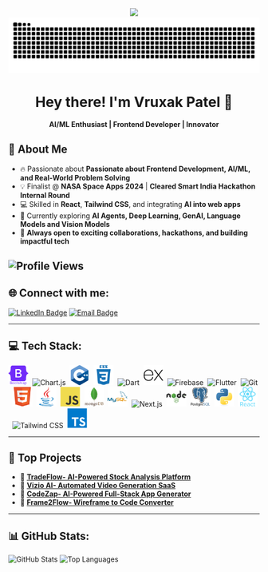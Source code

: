 <div align="center">
  <img src="https://media2.giphy.com/media/v1.Y2lkPTc5MGI3NjExcHc4NTg4aDM5azFiczBybXN3cjN6OGU2dTIxZ2J2djAzMDh2a2FudiZlcD12MV9pbnRlcm5hbF9naWZfYnlfaWQmY3Q9cw/5eLDrEaRGHegx2FeF2/giphy.gif" width="150"/>
  <img alt="github contribution snake animation" src="https://github.com/SerKirtan/Snake-Animation/blob/main/snake.svg">
  
  # Hey there! I'm Vruxak Patel 👋
  **AI/ML Enthusiast | Frontend Developer | Innovator**
</div>

  ## 🚀 About Me
- 🔥 Passionate about **Passionate about Frontend Development, AI/ML, and Real-World Problem Solving**
- 💡 Finalist @ **NASA Space Apps 2024** | **Cleared Smart India Hackathon Internal Round**
- 💻  Skilled in **React**, **Tailwind CSS**, and integrating **AI into web apps**
- 🌱 Currently exploring **AI Agents, Deep Learning, GenAI, Language Models and Vision Models**
- 💬 **Always open to exciting collaborations, hackathons, and building impactful tech**

![Profile Views](https://komarev.com/ghpvc/?username=Vruxak21&color=blue)
---

## 🌐 Connect with me:
<p align="left">
  <a href="https://www.linkedin.com/in/vruxak-patel"><img src="https://img.shields.io/badge/LinkedIn-blue?style=for-the-badge&logo=linkedin&logoColor=white" alt="LinkedIn Badge"/></a>
  <a href="mailto:patelvruxak21@gmail.com"><img src="https://img.shields.io/badge/Email-red?style=for-the-badge&logo=gmail&logoColor=white" alt="Email Badge"/></a>
</p>

---

## 💻 Tech Stack:
<p align="center"><div>
  <img src="https://github.com/devicons/devicon/blob/master/icons/bootstrap/bootstrap-plain-wordmark.svg" title="Bootstrap" alt="Bootstrap" width="40" height="40"/>&nbsp;
  <img src="https://www.chartjs.org/media/logo-title.svg" title="Chart.js" alt="Chart.js" width="40" height="40"/>&nbsp;
  <img src="https://github.com/devicons/devicon/blob/master/icons/cplusplus/cplusplus-original.svg" title="C++" alt="C++" width="40" height="40"/>&nbsp;
  <img src="https://github.com/devicons/devicon/blob/master/icons/css3/css3-plain-wordmark.svg" title="CSS3" alt="CSS" width="40" height="40"/>&nbsp;
  <img src="https://www.vectorlogo.zone/logos/dartlang/dartlang-icon.svg" title="Dart" alt="Dart" width="40" height="40"/>&nbsp;
  <img src="https://github.com/devicons/devicon/blob/master/icons/express/express-original.svg" title="Express.js" alt="Express.js" width="40" height="40"/>&nbsp;
  <img src="https://www.vectorlogo.zone/logos/firebase/firebase-icon.svg" title="Firebase" alt="Firebase" width="40" height="40"/>&nbsp;
  <img src="https://www.vectorlogo.zone/logos/flutterio/flutterio-icon.svg" title="Flutter" alt="Flutter" width="40" height="40"/>&nbsp;
  <img src="https://www.vectorlogo.zone/logos/git-scm/git-scm-icon.svg" title="Git" alt="Git" width="40" height="40"/>&nbsp;
  <img src="https://github.com/devicons/devicon/blob/master/icons/html5/html5-original.svg" title="HTML5" alt="HTML" width="40" height="40"/>&nbsp;
  <img src="https://github.com/devicons/devicon/blob/master/icons/java/java-original.svg" title="Java" alt="Java" width="40" height="40"/>&nbsp;
  <img src="https://github.com/devicons/devicon/blob/master/icons/javascript/javascript-original.svg" title="JavaScript" alt="JavaScript" width="40" height="40"/>&nbsp;
  <img src="https://github.com/devicons/devicon/blob/master/icons/mongodb/mongodb-original-wordmark.svg" title="MongoDB" alt="MongoDB" width="40" height="40"/>&nbsp;
  <img src="https://github.com/devicons/devicon/blob/master/icons/mysql/mysql-original-wordmark.svg" title="MySQL" alt="MySQL" width="40" height="40"/>&nbsp;
  <img src="https://cdn.worldvectorlogo.com/logos/nextjs-2.svg" title="Next.js" alt="Next.js" width="40" height="40"/>&nbsp;
  <img src="https://github.com/devicons/devicon/blob/master/icons/nodejs/nodejs-original-wordmark.svg" title="Node.js" alt="Node.js" width="40" height="40"/>&nbsp;
  <img src="https://github.com/devicons/devicon/blob/master/icons/postgresql/postgresql-original-wordmark.svg" title="PostgreSQL" alt="PostgreSQL" width="40" height="40"/>&nbsp;
  <img src="https://github.com/devicons/devicon/blob/master/icons/python/python-original.svg" title="Python" alt="Python" width="40" height="40"/>&nbsp;
  <img src="https://github.com/devicons/devicon/blob/master/icons/react/react-original-wordmark.svg" title="React" alt="React" width="40" height="40"/>&nbsp;
  <img src="https://www.vectorlogo.zone/logos/tailwindcss/tailwindcss-icon.svg" title="Tailwind CSS" alt="Tailwind CSS" width="40" height="40"/>&nbsp;
  <img src="https://github.com/devicons/devicon/blob/master/icons/typescript/typescript-original.svg" title="TypeScript" alt="TypeScript" width="40" height="40"/>&nbsp;
</div>
</p>

---

## 📌 Top Projects
- 🔹 [**TradeFlow- AI-Powered Stock Analysis Platform**](https://github.com/Vruxak21/TradeFlow)
- 🔹 [**Vizio AI- Automated Video Generation SaaS**](https://github.com/Vruxak21/Vizio-AI)
- 🔹 [**CodeZap- AI-Powered Full-Stack App Generator**](https://github.com/Vruxak21/CodeZap)
- 🔹 [**Frame2Flow- Wireframe to Code Converter**](https://github.com/Vruxak21/Frame2Flow)

---

## 📊 GitHub Stats:

<p>
  <img src="https://github-readme-stats.vercel.app/api?username=Vruxak21&show_icons=true&theme=dark" alt="GitHub Stats" />
  <img src="https://github-readme-stats.vercel.app/api/top-langs/?username=Vruxak21&layout=compact&theme=dark" alt="Top Languages" />
</p>

